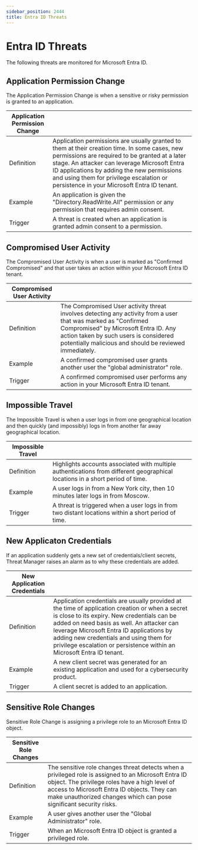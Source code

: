 ```yaml
---
sidebar_position: 2444
title: Entra ID Threats
---
```


# Entra ID Threats

The following threats are monitored for Microsoft Entra ID.

## Application Permission Change

The Application Permission Change is when a sensitive or risky permission is granted to an application.

| Application Permission Change |  |
| --- | --- |
| Definition | Application permissions are usually granted to them at their creation time. In some cases, new permissions are required to be granted at a later stage. An attacker can leverage Microsoft Entra ID applications by adding the new permissions and using them for privilege escalation or persistence in your Microsoft Entra ID tenant. |
| Example | An application is given the "Directory.ReadWrite.All" permission or any permission that requires admin consent. |
| Trigger | A threat is created when an application is granted admin consent to a permission. |

## Compromised User Activity

The Compromised User Activity is when a user is marked as "Confirmed Compromised" and that user takes an action within your Microsoft Entra ID tenant.

| Compromised User Activity |  |
| --- | --- |
| Definition | The Compromised User activity threat involves detecting any activity from a user that was marked as "Confirmed Compromised" by Microsoft Entra ID. Any action taken by such users is considered potentially malicious and should be reviewed immediately. |
| Example | A confirmed compromised user grants another user the "global administrator" role. |
| Trigger | A confirmed compromised user performs any action in your Microsoft Entra ID tenant. |

## Impossible Travel

The Impossible Travel is when a user logs in from one geographical location and then quickly (and impossibly) logs in from another far away geographical location.

| Impossible Travel |  |
| --- | --- |
| Definition | Highlights accounts associated with multiple authentications from different geographical locations in a short period of time. |
| Example | A user logs in from a New York city, then 10 minutes later logs in from Moscow. |
| Trigger | A threat is triggered when a user logs in from two distant locations within a short period of time. |

## New Applicaton Credentials

If an application suddenly gets a new set of credentials/client secrets, Threat Manager raises an alarm as to why these credentials are added.

| New Application Credentials |  |
| --- | --- |
| Definition | Application credentials are usually provided at the time of application creation or when a secret is close to its expiry. New credentials can be added on need basis as well. An attacker can leverage Microsoft Entra ID applications by adding new credentials and using them for privilege escalation or persistence within an Microsoft Entra ID tenant. |
| Example | A new client secret was generated for an existing application and used for a cybersecurity product. |
| Trigger | A client secret is added to an application. |

## Sensitive Role Changes

Sensitive Role Change is assigning a privilege role to an Microsoft Entra ID object.

| Sensitive Role Changes |  |
| --- | --- |
| Definition | The sensitive role changes threat detects when a privileged role is assigned to an Microsoft Entra ID object. The privilege roles have a high level of access to Microsoft Entra ID objects. They can make unauthorized changes which can pose significant security risks. |
| Example | A user gives another user the "Global Administrator" role. |
| Trigger | When an Microsoft Entra ID object is granted a privileged role. |